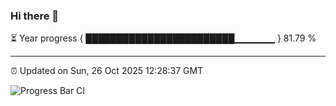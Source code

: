 ### Hi there 👋

⏳ Year progress { ████████████████████████▁▁▁▁▁▁ } 81.79 %

---

⏰ Updated on Sun, 26 Oct 2025 12:28:37 GMT

![Progress Bar CI](https://github.com/liununu/liununu/workflows/Progress%20Bar%20CI/badge.svg)
